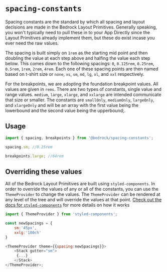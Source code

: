 # `spacing-constants`

Spacing constants are the standard by which all spacing and layout decisions are made in the Bedrock Layout Primitives. Generally speaking, you won't typically need to pull these in to your App Directly since the Layout Primitives already implement them, but these do exist incase you ever need the raw values.

The spacing is built simply on `1rem` as the starting mid point and then doubling the value at each step above and halfing the value each step below. This comes down to the following spacings: `0`, `0.125rem`, `0.25rem`, `0.5rem`, `1rem`, `2rem`, `4rem`. Each one of these spacing points are then named based on t-shirt size or `none`, `xs`, `sm`, `md`, `lg`, `xl`, and `xxl` respectively.

For the breakpoints, we are adopting the foundation breakpoint values. All values are given in `rems`. There are two types of constants, single value and range values. `medium`, `large`, `xlarge`, and `xxlarge` are intended communicate that size or smaller. The constants are `smallOnly`, `mediumOnly`, `largeOnly`, and `xlargeOnly` and will be an array with the first value being the lowerbound and the second value being the upperbound;.

## Usage

```javascript
import { spacing, breakpoints } from '@bedrock/spacing-constants';

spacing.sm; //0.25rem

breakpoints.large; //64rem
```

## Overriding these values

All of the Bedrock Layout Primitives are built using `styled-components`. In order to override the values of any or all of the constants, you can use the `ThemeProvider` to change the values. The `ThemeProvider` can be rendered at any level of the tree and will override the values at that point. [Check out the docs for `styled-components`](https://styled-components.com/docs/advanced#theming) for more details on how it works

```javascript
import { ThemeProvider } from 'styled-components';

const newSpacings = {
    sm:'45px',
    xxlg:'100ch'
}

<ThemeProvider theme={{spacing:newSpacings}}>
    <Stack gutter="sm">
     {...}
    </Stack>
</ThemeProvider>;
```
